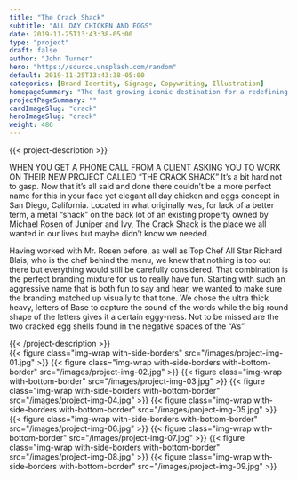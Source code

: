 ```yaml
---
title: "The Crack Shack"
subtitle: "ALL DAY CHICKEN AND EGGS"
date: 2019-11-25T13:43:38-05:00
type: "project"
draft: false
author: "John Turner"
hero: "https://source.unsplash.com/random"
default: 2019-11-25T13:43:38-05:00
categories: [Brand Identity, Signage, Copywriting, Illustration]
homepageSummary: "The fast growing iconic destination for a redefining of what chicken and egg sandwiches should be."
projectPageSummary: ""
cardImageSlug: "crack"
heroImageSlug: "crack"
weight: 486
---
```


{{< project-description >}}
<p>WHEN YOU GET A PHONE CALL FROM A CLIENT ASKING YOU TO WORK ON THEIR NEW PROJECT CALLED “THE CRACK SHACK” It’s a bit hard not to gasp. Now that it’s all said and done there couldn’t be a more perfect name for this in your face yet elegant all day chicken and eggs concept in San Diego, California. Located in what originally was, for lack of a better term, a metal “shack” on the back lot of an existing property owned by Michael Rosen of Juniper and Ivy, The Crack Shack is the place we all wanted in our lives but maybe didn’t know we needed.</p>
<p>Having worked with Mr. Rosen before, as well as Top Chef All Star Richard Blais, who is the chef behind the menu, we knew that nothing is too out there but everything would still be carefully considered. That combination is the perfect branding mixture for us to really have fun. Starting with such an aggressive name that is both fun to say and hear, we wanted to make sure the branding matched up visually to that tone. We chose the ultra thick heavy, letters of Base to capture the sound of the words while the big round shape of the letters gives it a certain eggy-ness. Not to be missed are the two cracked egg shells found in the negative spaces of the “A’s”</p>
{{< /project-description >}}

<div class="project-item">
{{< figure class="img-wrap with-side-borders" src="/images/project-img-01.jpg" >}}
{{< figure class="img-wrap with-side-borders with-bottom-border" src="/images/project-img-02.jpg" >}}
{{< figure class="img-wrap with-bottom-border" src="/images/project-img-03.jpg" >}}
{{< figure class="img-wrap with-side-borders with-bottom-border" src="/images/project-img-04.jpg" >}}
{{< figure class="img-wrap with-side-borders with-bottom-border" src="/images/project-img-05.jpg" >}}
{{< figure class="img-wrap with-side-borders with-bottom-border" src="/images/project-img-06.jpg" >}}
{{< figure class="img-wrap with-bottom-border" src="/images/project-img-07.jpg" >}}
{{< figure class="img-wrap with-side-borders with-bottom-border" src="/images/project-img-08.jpg" >}}
{{< figure class="img-wrap with-side-borders with-bottom-border" src="/images/project-img-09.jpg" >}}
</div>